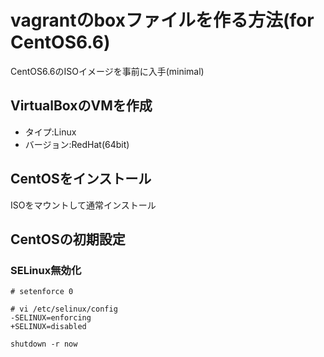 # vagrantのboxファイルを作る方法(for CentOS6.6)

CentOS6.6のISOイメージを事前に入手(minimal)

## VirtualBoxのVMを作成

+ タイプ:Linux
+ バージョン:RedHat(64bit)

## CentOSをインストール

ISOをマウントして通常インストール

## CentOSの初期設定

### SELinux無効化

    # setenforce 0
    
    # vi /etc/selinux/config
    -SELINUX=enforcing
    +SELINUX=disabled
    
    shutdown -r now
